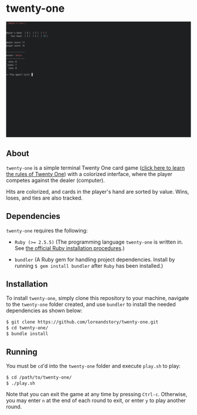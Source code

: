 # twenty-one

![Twenty One game during play](assets/twenty-one.png)

## About

`twenty-one` is a simple terminal Twenty One card game ([click here to learn the rules of Twenty One](https://ourpastimes.com/21-card-game-rules-6735219.html)) with a colorized interface, where the player competes against the dealer (computer).

Hits are colorized, and cards in the player's hand are sorted by value. Wins, loses, and ties are also tracked.

## Dependencies

`twenty-one` requires the following:

- `Ruby (>= 2.5.5)` (The programming language `twenty-one` is written in. See [the official Ruby installation procedures](https://www.ruby-lang.org/en/documentation/installation/).)

- `bundler` (A Ruby gem for handling project dependencies. Install by running `$ gem install bundler` after `Ruby` has been installed.)

## Installation

To install `twenty-one`, simply clone this repository to your machine, navigate to the `twenty-one` folder created, and use `bundler` to install the needed dependencies as shown below:

```
$ git clone https://github.com/loreandstory/twenty-one.git
$ cd twenty-one/
$ bundle install
```

## Running

You must be `cd`'d into the `twenty-one` folder and execute `play.sh` to play:

```
$ cd /path/to/twenty-one/
$ ./play.sh
```

Note that you can exit the game at any time by pressing `Ctrl-c`. Otherwise, you may enter `n` at the end of each round to exit, or enter `y` to play another round.
